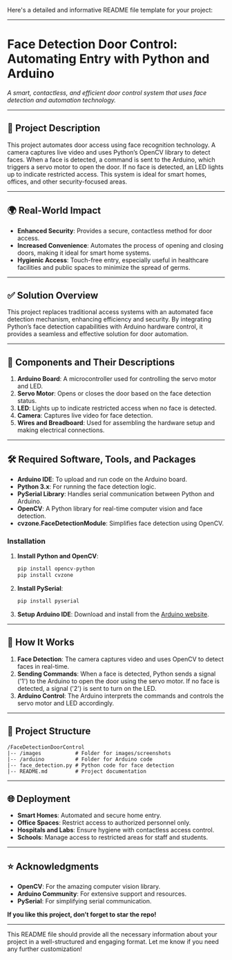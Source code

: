 Here's a detailed and informative README file template for your project:

---

# Face Detection Door Control: Automating Entry with Python and Arduino
*A smart, contactless, and efficient door control system that uses face detection and automation technology.*

---

## 📄 Project Description
This project automates door access using face recognition technology. A camera captures live video and uses Python’s OpenCV library to detect faces. When a face is detected, a command is sent to the Arduino, which triggers a servo motor to open the door. If no face is detected, an LED lights up to indicate restricted access. This system is ideal for smart homes, offices, and other security-focused areas.

---

## 🌍 Real-World Impact
- **Enhanced Security**: Provides a secure, contactless method for door access.
- **Increased Convenience**: Automates the process of opening and closing doors, making it ideal for smart home systems.
- **Hygienic Access**: Touch-free entry, especially useful in healthcare facilities and public spaces to minimize the spread of germs.

---

## ✅ Solution Overview
This project replaces traditional access systems with an automated face detection mechanism, enhancing efficiency and security. By integrating Python’s face detection capabilities with Arduino hardware control, it provides a seamless and effective solution for door automation.

---

## 🧩 Components and Their Descriptions
1. **Arduino Board**: A microcontroller used for controlling the servo motor and LED.
2. **Servo Motor**: Opens or closes the door based on the face detection status.
3. **LED**: Lights up to indicate restricted access when no face is detected.
4. **Camera**: Captures live video for face detection.
5. **Wires and Breadboard**: Used for assembling the hardware setup and making electrical connections.

---

## 🛠️ Required Software, Tools, and Packages
- **Arduino IDE**: To upload and run code on the Arduino board.
- **Python 3.x**: For running the face detection logic.
- **PySerial Library**: Handles serial communication between Python and Arduino.
- **OpenCV**: A Python library for real-time computer vision and face detection.
- **cvzone.FaceDetectionModule**: Simplifies face detection using OpenCV.

### Installation
1. **Install Python and OpenCV**:
   ```bash
   pip install opencv-python
   pip install cvzone
   ```
2. **Install PySerial**:
   ```bash
   pip install pyserial
   ```
3. **Setup Arduino IDE**: Download and install from the [Arduino website](https://www.arduino.cc/en/software).

---

## 🚀 How It Works
1. **Face Detection**: The camera captures video and uses OpenCV to detect faces in real-time.
2. **Sending Commands**: When a face is detected, Python sends a signal ('1') to the Arduino to open the door using the servo motor. If no face is detected, a signal ('2') is sent to turn on the LED.
3. **Arduino Control**: The Arduino interprets the commands and controls the servo motor and LED accordingly.

---

## 📂 Project Structure
```
/FaceDetectionDoorControl
|-- /images           # Folder for images/screenshots
|-- /arduino          # Folder for Arduino code
|-- face_detection.py # Python code for face detection
|-- README.md         # Project documentation
```

---

## 🌐 Deployment
- **Smart Homes**: Automated and secure home entry.
- **Office Spaces**: Restrict access to authorized personnel only.
- **Hospitals and Labs**: Ensure hygiene with contactless access control.
- **Schools**: Manage access to restricted areas for staff and students.

---

## ⭐ Acknowledgments
- **OpenCV**: For the amazing computer vision library.
- **Arduino Community**: For extensive support and resources.
- **PySerial**: For simplifying serial communication.

**If you like this project, don’t forget to star the repo!**

---

This README file should provide all the necessary information about your project in a well-structured and engaging format. Let me know if you need any further customization!
